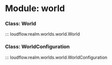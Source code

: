 # Module: world

### Class: World

::: loudflow.realm.worlds.world.World

### Class: WorldConfiguration

::: loudflow.realm.worlds.world.WorldConfiguration
